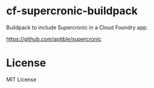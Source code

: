 # cf-supercronic-buildpack

Buildpack to include Supercronic in a Cloud Foundry app.

https://github.com/aptible/supercronic

# License

MIT License